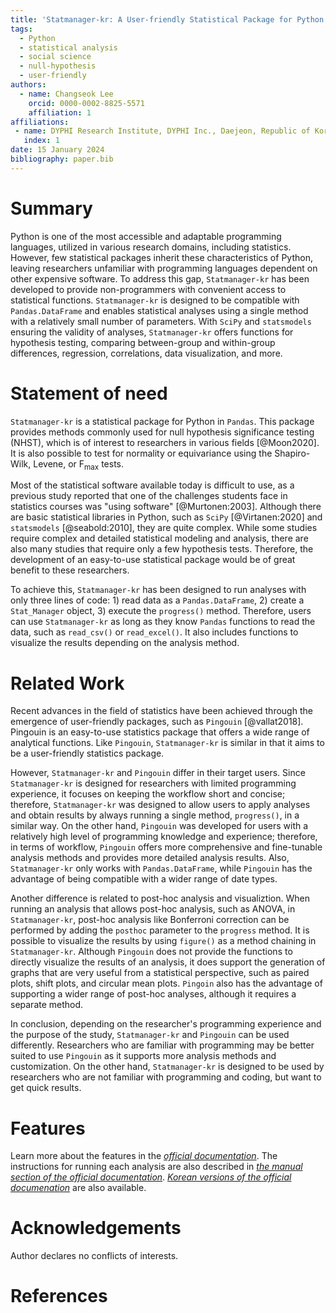```yaml
---
title: 'Statmanager-kr: A User-friendly Statistical Package for Python in Pandas'
tags:
  - Python
  - statistical analysis
  - social science
  - null-hypothesis
  - user-friendly
authors:
  - name: Changseok Lee
    orcid: 0000-0002-8825-5571
    affiliation: 1
affiliations:
 - name: DYPHI Research Institute, DYPHI Inc., Daejeon, Republic of Korea
   index: 1
date: 15 January 2024
bibliography: paper.bib
---
```


# Summary

Python is one of the most accessible and adaptable programming languages, utilized in various research domains, including statistics. However, few statistical packages inherit these characteristics of Python, leaving researchers unfamiliar with programming languages dependent on other expensive software. To address this gap, `Statmanager-kr` has been developed to provide non-programmers with convenient access to statistical functions. `Statmanager-kr` is designed to be compatible with `Pandas.DataFrame` and enables statistical analyses using a single method with a relatively small number of parameters. With `SciPy` and `statsmodels` ensuring the validity of analyses, `Statmanager-kr` offers functions for hypothesis testing, comparing between-group and within-group differences, regression, correlations, data visualization, and more.

# Statement of need

`Statmanager-kr` is a statistical package for Python in `Pandas`. This package provides methods commonly used for null hypothesis significance testing (NHST), which is of interest to researchers in various fields [@Moon2020]. It is also possible to test for normality or equivariance using the Shapiro-Wilk, Levene, or F<sub>max</sub> tests. 

Most of the statistical software available today is difficult to use, as a previous study reported that one of the challenges students face in statistics courses was "using software" [@Murtonen:2003]. Although there are basic statistical libraries in Python, such as `SciPy` [@Virtanen:2020] and `statsmodels` [@seabold:2010], they are quite complex. While some studies require complex and detailed statistical modeling and analysis, there are also many studies that require only a few hypothesis tests. Therefore, the development of an easy-to-use statistical package would be of great benefit to these researchers. 

To achieve this, `Statmanager-kr` has been designed to run analyses with only three lines of code: 1) read data as a `Pandas.DataFrame`, 2) create a `Stat_Manager` object, 3) execute the `progress()` method. Therefore, users can use `Statmanager-kr` as long as they know `Pandas` functions to read the data, such as `read_csv()` or `read_excel()`. It also includes functions to visualize the results depending on the analysis method.


# Related Work

Recent advances in the field of statistics have been achieved through the emergence of user-friendly packages, such as `Pingouin` [@vallat2018]. Pingouin is an easy-to-use statistics package that offers a wide range of analytical functions. Like `Pingouin`, `Statmanager-kr` is similar in that it aims to be a user-friendly statistics package. 

However, `Statmanager-kr` and `Pingouin` differ in their target users. Since `Statmanager-kr` is designed for researchers with limited programming experience, it focuses on keeping the workflow short and concise; therefore, `Statmanager-kr` was designed to allow users to apply analyses and obtain results by always running a single method, `progress()`, in a similar way. On the other hand, `Pingouin` was developed for users with a relatively high level of programming knowledge and experience; therefore, in terms of workflow, `Pingouin` offers more comprehensive and fine-tunable analysis methods and provides more detailed analysis results. Also, `Statmanager-kr` only works with `Pandas.DataFrame`, while `Pingouin` has the advantage of being compatible with a wider range of date types. 

Another difference is related to post-hoc analysis and visualiztion. When running an analysis that allows post-hoc analysis, such as ANOVA, in `Statmanager-kr`, post-hoc analysis like Bonferroni correction can be performed by adding the `posthoc` parameter to the `progress` method. It is possible to visualize the results by using `figure()` as a method chaining in `Statmanager-kr`. Although `Pingouin` does not provide the functions to directly visualize the results of an analysis, it does support the generation of graphs that are very useful from a statistical perspective, such as paired plots, shift plots, and circular mean plots. `Pingoin` also has the advantage of supporting a wider range of post-hoc analyses, although it requires a separate method.  

In conclusion, depending on the researcher's programming experience and the purpose of the study, `Statmanager-kr` and `Pingouin` can be used differently. Researchers who are familiar with programming may be better suited to use `Pingouin` as it supports more analysis methods and customization. On the other hand, `Statmanager-kr` is designed to be used by researchers who are not familiar with programming and coding, but want to get quick results.

# Features

Learn more about the features in the *[official documentation](https://cslee145.notion.site/60cbfcbc90614fe990e02ab8340630cc?v=4991650ae5ce4427a215d1043802f5c0)*. The instructions for running each analysis are also described in *[the manual section of the official documentation](https://cslee145.notion.site/Statmanager-kr-Official-Documentation-74a610c12881402d96dc5d1654f97433#be93db7f4159419fa73eb324d6567793)*. *[Korean versions of the official documenation](https://cslee145.notion.site/fd776d4f9a4f4c9db2cf1bbe60726971?v=3b2b237555fc4cd3a41a8da337d80c01)* are also available.



# Acknowledgements

Author declares no conflicts of interests.

# References